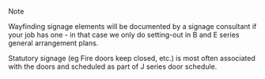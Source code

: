 <span class="transform-to-uppercase">Note</span>

Wayfinding signage elements will be documented by a signage consultant if your job has one - in that case we only do setting-out in B and E series general arrangement plans.

Statutory signage (eg <span class="transform-to-uppercase">Fire doors keep closed</span>, etc.) is most often associated with the doors and scheduled as part of J series door schedule.